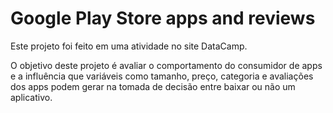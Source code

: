 # Google Play Store apps and reviews

Este projeto foi feito em uma atividade no site DataCamp.

O objetivo deste projeto é avaliar o comportamento do consumidor de apps e a influência que variáveis como tamanho, preço, categoria e avaliações dos apps podem gerar na tomada de decisão entre baixar ou não um aplicativo. 
